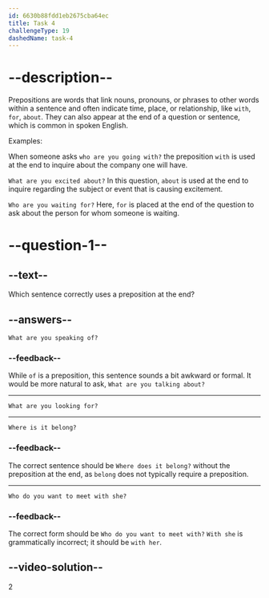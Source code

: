 ```yaml
---
id: 6630b88fdd1eb2675cba64ec
title: Task 4
challengeType: 19
dashedName: task-4
---
```


# --description--

Prepositions are words that link nouns, pronouns, or phrases to other words within a sentence and often indicate time, place, or relationship, like `with`, `for`, `about`. They can also appear at the end of a question or sentence, which is common in spoken English.

Examples:

When someone asks `who are you going with?` the preposition `with` is used at the end to inquire about the company one will have.

`What are you excited about?` In this question, `about` is used at the end to inquire regarding the subject or event that is causing excitement.

`Who are you waiting for?` Here, `for` is placed at the end of the question to ask about the person for whom someone is waiting.

# --question-1--

## --text--

Which sentence correctly uses a preposition at the end?

## --answers--

`What are you speaking of?`

### --feedback--

While `of` is a preposition, this sentence sounds a bit awkward or formal. It would be more natural to ask, `What are you talking about?`

---

`What are you looking for?`

---

`Where is it belong?`

### --feedback--

The correct sentence should be `Where does it belong?` without the preposition at the end, as `belong` does not typically require a preposition.

---

`Who do you want to meet with she?`

### --feedback--

The correct form should be `Who do you want to meet with?` `With she` is grammatically incorrect; it should be `with her`.

## --video-solution--

2
